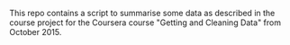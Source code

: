 This repo contains a script to summarise some data as described in the
course project for the Coursera course "Getting and Cleaning Data" from October 2015. 
